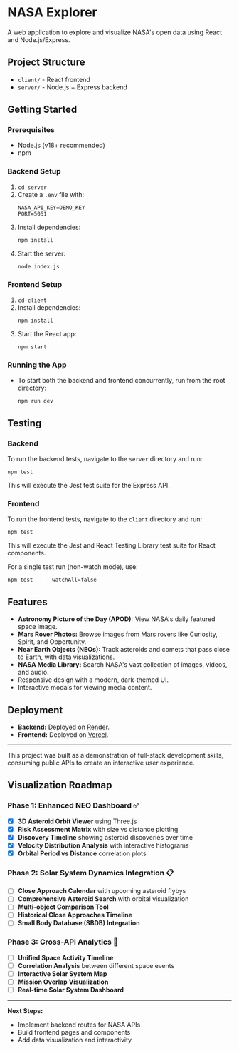 # NASA Explorer

A web application to explore and visualize NASA's open data using React and Node.js/Express.

## Project Structure

- `client/` - React frontend
- `server/` - Node.js + Express backend

## Getting Started

### Prerequisites
- Node.js (v18+ recommended)
- npm

### Backend Setup
1. `cd server`
2. Create a `.env` file with:
   ```
   NASA_API_KEY=DEMO_KEY
   PORT=5051
   ```
3. Install dependencies:
   ```
   npm install
   ```
4. Start the server:
   ```
   node index.js
   ```

### Frontend Setup
1. `cd client`
2. Install dependencies:
   ```
   npm install
   ```
3. Start the React app:
   ```
   npm start
   ```

### Running the App
- To start both the backend and frontend concurrently, run from the root directory:
  ```
  npm run dev
  ```

## Testing

### Backend
To run the backend tests, navigate to the `server` directory and run:
```
npm test
```
This will execute the Jest test suite for the Express API.

### Frontend
To run the frontend tests, navigate to the `client` directory and run:
```
npm test
```
This will execute the Jest and React Testing Library test suite for React components.

For a single test run (non-watch mode), use:
```
npm test -- --watchAll=false
```

## Features
- **Astronomy Picture of the Day (APOD):** View NASA's daily featured space image.
- **Mars Rover Photos:** Browse images from Mars rovers like Curiosity, Spirit, and Opportunity.
- **Near Earth Objects (NEOs):** Track asteroids and comets that pass close to Earth, with data visualizations.
- **NASA Media Library:** Search NASA's vast collection of images, videos, and audio.
- Responsive design with a modern, dark-themed UI.
- Interactive modals for viewing media content.

## Deployment
- **Backend:** Deployed on [Render](https://render.com/).
- **Frontend:** Deployed on [Vercel](https://vercel.com/).

---

This project was built as a demonstration of full-stack development skills, consuming public APIs to create an interactive user experience.

## Visualization Roadmap

### Phase 1: Enhanced NEO Dashboard ✅
- [x] **3D Asteroid Orbit Viewer** using Three.js
- [x] **Risk Assessment Matrix** with size vs distance plotting  
- [x] **Discovery Timeline** showing asteroid discoveries over time
- [x] **Velocity Distribution Analysis** with interactive histograms
- [x] **Orbital Period vs Distance** correlation plots

### Phase 2: Solar System Dynamics Integration 📋
- [ ] **Close Approach Calendar** with upcoming asteroid flybys
- [ ] **Comprehensive Asteroid Search** with orbital visualization
- [ ] **Multi-object Comparison Tool**
- [ ] **Historical Close Approaches Timeline**
- [ ] **Small Body Database (SBDB) Integration**

### Phase 3: Cross-API Analytics 🚀
- [ ] **Unified Space Activity Timeline**
- [ ] **Correlation Analysis** between different space events
- [ ] **Interactive Solar System Map**
- [ ] **Mission Overlap Visualization**
- [ ] **Real-time Solar System Dashboard**

---

**Next Steps:**
- Implement backend routes for NASA APIs
- Build frontend pages and components
- Add data visualization and interactivity 